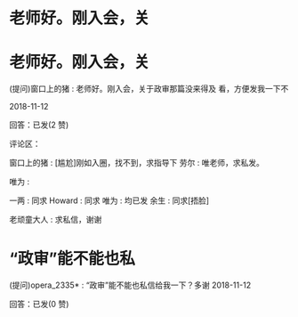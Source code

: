 # 老师好。刚入会，关

# 老师好。刚入会，关

(提问)窗口上的猪 : 老师好。刚入会，关于政审那篇没来得及 看，方便发我一下不

2018-11-12

回答：已发(2 赞)

评论区：

窗口上的猪 : [尴尬]刚如入圈，找不到，求指导下 劳尔 : 唯老师，求私发。

唯为 :

一两 : 同求 Howard : 同求 唯为 : 均已发 余生 : 同求[捂脸]

老顽童大人 : 求私信，谢谢

# “政审”能不能也私

(提问)opera_2335* : “政审”能不能也私信给我一下？多谢 2018-11-12

回答：已发(0 赞)